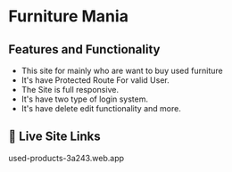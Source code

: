 
# Furniture Mania




## Features and Functionality

- This site for mainly who are want to buy used furniture
- It's have Protected Route For valid User.
- The Site is full responsive.
- It's have two type of login system.
- It's  have delete edit functionality and more.




## 🔗 Live Site Links

used-products-3a243.web.app